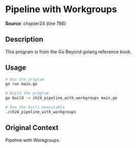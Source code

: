 # Pipeline with Workgroups

**Source**: chapter24 (line 786)

## Description

This program is from the Go Beyond golang reference book.

## Usage

```bash
# Run the program
go run main.go

# Build the program
go build -o ch24_pipeline_with_workgroups main.go

# Run the built executable
./ch24_pipeline_with_workgroups
```

## Original Context

Pipeline with Workgroups
